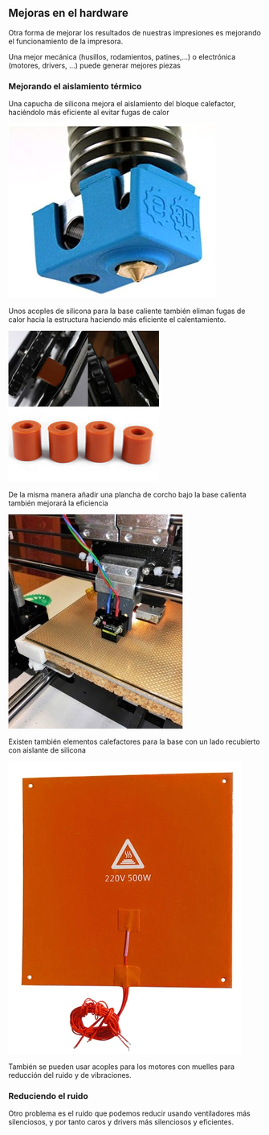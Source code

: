 ## Mejoras en el hardware

Otra forma de mejorar los resultados de nuestras impresiones es mejorando el funcionamiento de la impresora. 

Una mejor mecánica (husillos, rodamientos, patines,...) o electrónica (motores, drivers, ...) puede generar mejores piezas

### Mejorando el aislamiento térmico

Una capucha de silicona mejora el aislamiento del bloque calefactor, haciéndolo más eficiente al evitar fugas de calor

![Capucha de siliciona](./images/silicon_hotend_.jpg)


Unos acoples de silicona para la base caliente también eliman fugas de calor hacia la estructura haciendo más eficiente el calentamiento.

![Acoples de silicona](./images/s-l300.jpg)

De la misma manera añadir una plancha de corcho bajo la base calienta también mejorará la eficiencia

![Aislamiento de la base caliente](./images/cork_hotbed.jpg)

Existen también elementos calefactores para la base con un lado recubierto con aislante de silicona

![](./images/silicon_hotbed.png)

También se pueden usar acoples para los motores con muelles para reducción del ruido y de vibraciones.

### Reduciendo el ruido

Otro problema es el ruido que podemos reducir usando ventiladores más silenciosos, y por tanto caros y drivers más silenciosos y eficientes.


